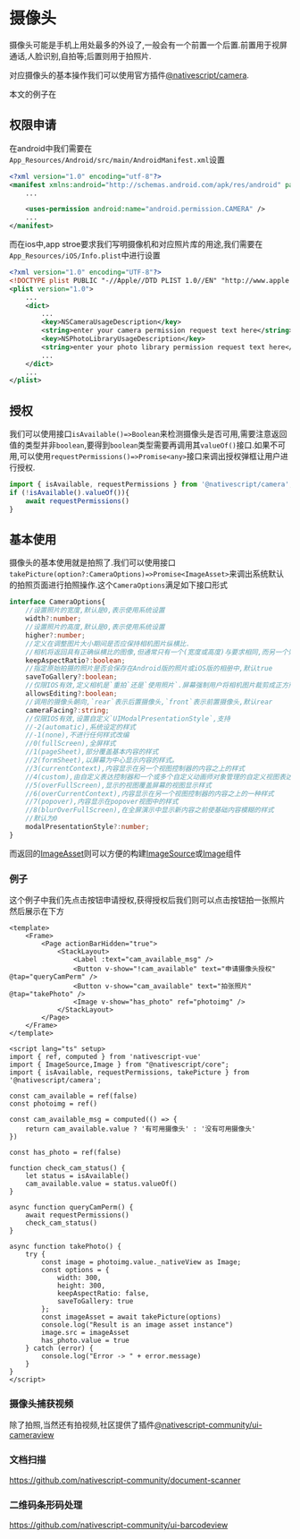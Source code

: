 # 摄像头

摄像头可能是手机上用处最多的外设了,一般会有一个前置一个后置.前置用于视屏通话,人脸识别,自拍等;后置则用于拍照片.

对应摄像头的基本操作我们可以使用官方插件[@nativescript/camera](https://docs.nativescript.org/plugins/camera).

本文的例子在[]()

## 权限申请

在android中我们需要在`App_Resources/Android/src/main/AndroidManifest.xml`设置

```xml
<?xml version="1.0" encoding="utf-8"?>
<manifest xmlns:android="http://schemas.android.com/apk/res/android" package="__PACKAGE__">
    ...

    <uses-permission android:name="android.permission.CAMERA" />
    ...
</manifest>
```

而在ios中,app stroe要求我们写明摄像机和对应照片库的用途,我们需要在`App_Resources/iOS/Info.plist`中进行设置

```xml
<?xml version="1.0" encoding="UTF-8"?>
<!DOCTYPE plist PUBLIC "-//Apple//DTD PLIST 1.0//EN" "http://www.apple.com/DTDs/PropertyList-1.0.dtd">
<plist version="1.0">
    ...
    <dict>
        ...
        <key>NSCameraUsageDescription</key>
        <string>enter your camera permission request text here</string>
        <key>NSPhotoLibraryUsageDescription</key>
        <string>enter your photo library permission request text here</string>
        ...
    </dict>
    ...
</plist>
```

## 授权

我们可以使用接口`isAvailable()=>Boolean`来检测摄像头是否可用,需要注意返回值的类型并非`boolean`,要得到`boolean`类型需要再调用其`valueOf()`接口.如果不可用,可以使用`requestPermissions()=>Promise<any>`接口来调出授权弹框让用户进行授权.

```ts
import { isAvailable, requestPermissions } from '@nativescript/camera';
if (!isAvailable().valueOf()){
    await requestPermissions()
}
```

## 基本使用

摄像头的基本使用就是拍照了.我们可以使用接口`takePicture(option?:CameraOptions)=>Promise<ImageAsset>`来调出系统默认的拍照页面进行拍照操作.这个`CameraOptions`满足如下接口形式

```ts
interface CameraOptions{
    //设置照片的宽度,默认是0,表示使用系统设置
    width?:number; 
    //设置照片的高度,默认是0,表示使用系统设置
    higher?:number; 
    //定义在调整图片大小期间是否应保持相机图片纵横比.
    //相机将返回具有正确纵横比的图像,但通常只有一个(宽度或高度)与要求相同,而另一个则是按比例计算出来的大小,默认true
    keepAspectRatio?:boolean;
    //指定原始拍摄的照片是否会保存在Android版的照片或iOS版的相册中,默认true
    saveToGallery?:boolean;
    //仅限IOS有效,定义相机是`重拍`还是`使用照片`.屏幕强制用户将相机图片裁剪成正方形并可选择放大,默认false
    allowsEditing?:boolean;
    //调用的摄像头朝向,`rear`表示后置摄像头,`front`表示前置摄像头,默认rear
    cameraFacing?:string;
    //仅限IOS有效,设置自定义`UIModalPresentationStyle`,支持
    //-2(automatic),系统设定的样式
    //-1(none),不进行任何样式改编
    //0(fullScreen),全屏样式
    //1(pageSheet),部分覆盖基本内容的样式
    //2(formSheet),以屏幕为中心显示内容的样式。
    //3(currentContext),内容显示在另一个视图控制器的内容之上的样式
    //4(custom),由自定义表达控制器和一个或多个自定义动画师对象管理的自定义视图表达样式
    //5(overFullScreen),显示的视图覆盖屏幕的视图显示样式
    //6(overCurrentContext),内容显示在另一个视图控制器的内容之上的一种样式
    //7(popover),内容显示在popover视图中的样式
    //8(blurOverFullScreen),在全屏演示中显示新内容之前使基础内容模糊的样式
    //默认为0
    modalPresentationStyle?:number;
}
```

而返回的[ImageAsset](https://docs.nativescript.org/api/class/ImageAsset)则可以方便的构建[ImageSource](https://docs.nativescript.org/api/class/ImageSource#fromasset-1)或[Image](https://docs.nativescript.org/api/class/Image#src)组件

### 例子

这个例子中我们先点击按钮申请授权,获得授权后我们则可以点击按钮拍一张照片然后展示在下方

```vue
<template>
    <Frame>
        <Page actionBarHidden="true">
            <StackLayout>
                <Label :text="cam_available_msg" />
                <Button v-show="!cam_available" text="申请摄像头授权" @tap="queryCamPerm" />
                <Button v-show="cam_available" text="拍张照片" @tap="takePhoto" />
                <Image v-show="has_photo" ref="photoimg" />
            </StackLayout>
        </Page>
    </Frame>
</template>

<script lang="ts" setup>
import { ref, computed } from 'nativescript-vue'
import { ImageSource,Image } from "@nativescript/core";
import { isAvailable, requestPermissions, takePicture } from '@nativescript/camera';

const cam_available = ref(false)
const photoimg = ref()

const cam_available_msg = computed(() => {
    return cam_available.value ? '有可用摄像头' : '没有可用摄像头'
})

const has_photo = ref(false)

function check_cam_status() {
    let status = isAvailable()
    cam_available.value = status.valueOf()
}

async function queryCamPerm() {
    await requestPermissions()
    check_cam_status()
}

async function takePhoto() {
    try {
        const image = photoimg.value._nativeView as Image;
        const options = {
            width: 300,
            height: 300,
            keepAspectRatio: false,
            saveToGallery: true
        };
        const imageAsset = await takePicture(options)
        console.log("Result is an image asset instance")
        image.src = imageAsset
        has_photo.value = true
    } catch (error) {
        console.log("Error -> " + error.message)
    }
}
</script>

```

### 摄像头捕获视频

除了拍照,当然还有拍视频,社区提供了插件[@nativescript-community/ui-cameraview](https://github.com/nativescript-community/ui-cameraview)



### 文档扫描
https://github.com/nativescript-community/document-scanner

### 二维码条形码处理

https://github.com/nativescript-community/ui-barcodeview
